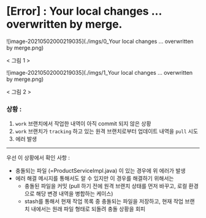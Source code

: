 # [Error] : Your local changes ... overwritten by merge. 



![image-20210502000219035](./imgs/0_Your local changes ... overwritten by merge.png)

< 그림 1 >

![image-20210502000219035](./imgs/1_Your local changes ... overwritten by merge.png)

< 그림 2 >

 

### 상황 : 

1. `work` 브랜치에서 작업한 내역이 아직 commit 되지 않은 상황 
2. `work` 브랜치가 `tracking` 하고 있는 원격 브랜치로부터 업데이트 내역을 `pull` 시도 
3. 에러 발생 

___

우선 이 상황에서  확인 사항 :

- 충돌되는 파일 (=ProductServiceImpl.java) 이 있는 경우에 위 에러가 발생 
- 에러 해결 메시지를 통해서도 알 수 있지만 이 경우를 해결하기 위해서는 
  - 충돌된 파일을 커밋 (pull 하기 전에 원격 브랜치 상태를 먼저 바꾸고, 로컬 환경으로 해당 변경 내역을 병합하는 케이스)
  - stash를 통해서 현재 작업 목록 중 충돌되는 파일을 저장하고, 현재 작업 브랜치 내에서는 원래 파일 형태로 되돌려 충돌 상황을 회피 



